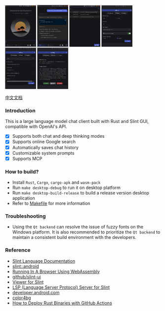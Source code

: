 <div style="display: flex, margin: 8px">
    <img src="./screenshot/0-en.png" width="100"/>
    <img src="./screenshot/1-en.png" width="100"/>
    <img src="./screenshot/2-en.png" width="100"/>
    <img src="./screenshot/3-en.png" width="100"/>
    <img src="./screenshot/4-en.png" width="100"/>
    <img src="./screenshot/5-en.png" width="100"/>
</div>

[中文文档](./README.zh-CN.md)

### Introduction
This is a large language model chat client built with Rust and Slint GUI, compatible with OpenAI's API.

- [x] Supports both chat and deep thinking modes
- [x] Supports online Google search
- [x] Automatically saves chat history
- [x] Customizable system prompts
- [x] Supports MCP

### How to build?
- Install `Rust`, `Cargo`, `cargo-apk` and `wasm-pack`
- Run `make desktop-debug` to run it on desktop platform
- Run `make desktop-build-release` to build a release version desktop application
- Refer to [Makefile](./Makefile) for more information

### Troubleshooting
- Using the `Qt backend` can resolve the issue of fuzzy fonts on the Windows platform. It is also recommended to prioritize the `Qt backend` to maintain a consistent build environment with the developers.

### Reference
- [Slint Language Documentation](https://slint-ui.com/releases/1.0.0/docs/slint/)
- [slint::android](https://snapshots.slint.dev/master/docs/rust/slint/android/#building-and-deploying)
- [Running In A Browser Using WebAssembly](https://releases.slint.dev/1.7.0/docs/slint/src/quickstart/running_in_a_browser)
- [github/slint-ui](https://github.com/slint-ui/slint)
- [Viewer for Slint](https://github.com/slint-ui/slint/tree/master/tools/viewer)
- [LSP (Language Server Protocol) Server for Slint](https://github.com/slint-ui/slint/tree/master/tools/lsp)
- [developer.android.com](https://developer.android.com/guide)
- [color4bg](https://www.color4bg.com/zh-hans/)
- [How to Deploy Rust Binaries with GitHub Actions](https://dzfrias.dev/blog/deploy-rust-cross-platform-github-actions/)
